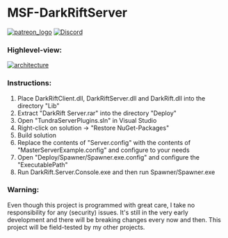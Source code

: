 # MSF-DarkRiftServer

[![patreon_logo](https://user-images.githubusercontent.com/1029673/28471651-be40a2ea-6e35-11e7-9b01-e1b4a7d533b3.png)](https://www.patreon.com/proepkes) 
[![Discord](https://img.shields.io/discord/413156098993029120.svg)](https://discord.gg/F9hJhcX) 

### Highlevel-view:

[![architecture](https://i.imgur.com/x4XIuvF.png)](https://i.imgur.com/x4XIuvF.png)

### Instructions:

1. Place DarkRiftClient.dll, DarkRiftServer.dll and DarkRift.dll into the directory "Lib"
1. Extract "DarkRift Server.rar" into the directory "Deploy"
1. Open "TundraServerPlugins.sln" in Visual Studio
1. Right-click on solution -> "Restore NuGet-Packages"
1. Build solution
1. Replace the contents of "Server.config" with the contents of "MasterServerExample.config" and configure to your needs
1. Open "Deploy/Spawner/Spawner.exe.config" and configure the "ExecutablePath"
1. Run DarkRift.Server.Console.exe and then run Spawner/Spawner.exe

### Warning:

Even though this project is programmed with great care, I take no responsibility for any (security) issues. It's still in the very early development and there will be breaking changes every now and then. This project will be field-tested by my other projects.
